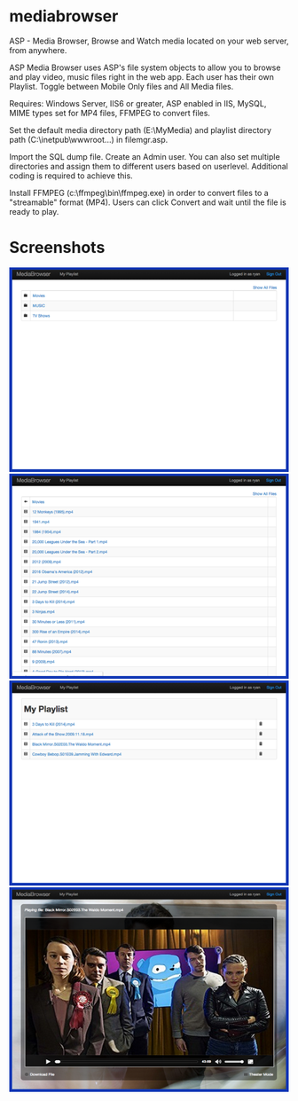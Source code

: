 # mediabrowser
ASP - Media Browser, Browse and Watch media located on your web server, from anywhere.

ASP Media Browser uses ASP's file system objects to allow you to browse and play video, music files right in the web app. Each user has their own Playlist. Toggle between Mobile Only files and All Media files. 

Requires: Windows Server, IIS6 or greater, ASP enabled in IIS, MySQL, MIME types set for MP4 files, FFMPEG to convert files. 

Set the default media directory path (E:\MyMedia\) and playlist directory path (C:\inetpub\wwwroot\...) in filemgr.asp.

Import the SQL dump file.
Create an Admin user. 
You can also set multiple directories and assign them to different users based on userlevel. Additional coding is required to achieve this.

Install FFMPEG (c:\ffmpeg\bin\ffmpeg.exe) in order to convert files to a "streamable" format (MP4). Users can click Convert and wait until the file is ready to play.

# Screenshots
![screenshot01](https://github.com/teklynk/mediabrowser/blob/master/mediabrowser_01.png)
![screenshot02](https://github.com/teklynk/mediabrowser/blob/master/mediabrowser_02.png)
![screenshot03](https://github.com/teklynk/mediabrowser/blob/master/mediabrowser_03.png)
![screenshot04](https://github.com/teklynk/mediabrowser/blob/master/mediabrowser_04.png)
